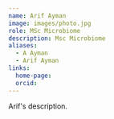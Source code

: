```yaml
---
name: Arif Ayman
image: images/photo.jpg
role: MSc Microbiome
description: Msc Microbiome
aliases:
  - A Ayman
  - Arif Ayman
links:
  home-page:
  orcid: 
---
```


Arif's description.

